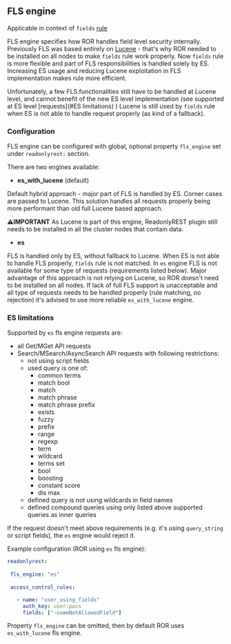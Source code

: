 ## FLS engine

Applicable in context of `fields` [rule](elasticsearch.md#fields) 
 
FLS engine specifies how ROR handles field level security internally. Previously FLS was based entirely on [Lucene](https://en.wikipedia.org/wiki/Apache_Lucene) - that's why ROR needed to be installed on all nodes to make `fields` rule work properly.
Now `fields` rule is more flexible and part of FLS responsibilities is handled solely by ES. Increasing ES usage and reducing Lucene exploitation in FLS implementation makes rule more efficient.

Unfortunately, a few FLS functionalities still have to be handled at Lucene level, and cannot benefit of the new ES level implementation (see supported at ES level [requests](#ES limitations) )
Lucene is still used by `fields` rule when ES is not able to handle request properly (as kind of a fallback).

### Configuration 

FLS engine can be configured with global, optional property `fls_engine` set under `readonlyrest:` section. 

There are two engines available:   

* **es_with_lucene** (default)

Default hybrid approach - major part of FLS is handled by ES. Corner cases are passed to Lucene. 
This solution handles all requests properly being more performant than old full Lucene based approach.

 **⚠️IMPORTANT** As Lucene is part of this engine, ReadonlyREST plugin still needs to be installed  in all the cluster nodes that contain data.

* **es**

FLS is handled only by ES, without fallback to Lucene. When ES is not able to handle FLS properly, `fields` rule is not matched. 
In `es` engine FLS is not available for some type of requests (requirements listed below). Major advantage of this approach is not relying on Lucene, so ROR doesn't need to be installed on all nodes.
If lack of full FLS support is unacceptable and all type of requests needs to be handled properly (rule matching, no rejection) it's advised to use more reliable `es_with_lucene` engine.

### ES limitations
Supported by `es` fls engine requests are: 

* all Get/MGet API requests
* Search/MSearch/AsyncSearch API requests with following restrictions:
    * not using script fields
    * used query is one of:
        * common terms
        * match bool
        * match
        * match phrase
        * match phrase prefix
        * exists
        * fuzzy 
        * prefix
        * range
        * regexp
        * term
        * wildcard
        * terms set
        * bool
        * boosting
        * constant score
        * dis max
    * defined query is not using wildcards in field names
    * defined compound queries using only listed above supported queries as inner queries    

If the request doesn't meet above requirements (e.g. it's using `query_string` or script fields), the `es` engine would reject it.

Example configuration (ROR using `es` fls engine):

 ```yaml
readonlyrest:
  
  fls_engine: "es"
  
  access_control_rules:

    - name: "user_using_fields"
      auth_key: user:pass
      fields: ["~someNotAllowedField"]
 ```

Property `fls_engine` can be omitted, then by default ROR uses `es_with_lucene` fls engine. 